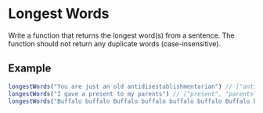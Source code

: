 # Longest Words

Write a function that returns the longest word(s) from a sentence. The function should not return any duplicate words (case-insensitive).

## Example

```js
longestWords("You are just an old antidisestablishmentarian") // ["antidisestablishmentarian"]
longestWords("I gave a present to my parents") // ["present", "parents"]
longestWords("Buffalo buffalo Buffalo buffalo buffalo buffalo Buffalo buffalo") // ["buffalo"] or ["Buffalo"]
```